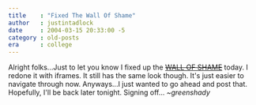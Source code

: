 ```yaml
---
title    : "Fixed The Wall Of Shame"
author   : justintadlock
date     : 2004-03-15 20:33:00 -5
category : old-posts
era      : college
---
```


Alright folks...Just to let you know I fixed up the <a href="http://" title="Link No Longer Available"><del> WALL OF SHAME</del></a> today.  I redone it with iframes.  It still has the same look though.  It's just easier to navigate through now.  Anyways...I just wanted to go ahead and post that.  Hopefully, I'll be back later tonight.  Signing off...  <em> ~greenshady</em>
